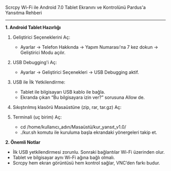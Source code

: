 Scrcpy Wi-Fi ile Android 7.0 Tablet Ekranını ve Kontrolünü Pardus'a Yansıtma Rehberi

---

**1. Android Tablet Hazırlığı**

1. Geliştirici Seçeneklerini Aç:

   - Ayarlar → Telefon Hakkında → Yapım Numarası'na 7 kez dokun → Geliştirici Modu açılır.

2. USB Debugging'i Aç:

   - Ayarlar → Geliştirici Seçenekleri → USB Debugging aktif.

3. USB ile İlk Yetkilendirme:

   - Tablet ile bilgisayarı USB kablo ile bağla.
   - Ekranda çıkan “Bu bilgisayara izin ver?” sorusuna Allow de.

4. Sıkıştırılmış klasörü Masaüstüne (zip, rar, tar.gz) Aç:

5. Terminali (uç birim) Aç:

   - cd /home/kullanıcı_adın/Masaüstü/kur_yansıt_v1.0/
   - ./kur.sh komutu ile kuruluma başla ekrandaki yönergeleri takip et.


**2. Önemli Notlar**

- İlk USB yetkilendirmesi zorunlu. Sonraki bağlantılar Wi-Fi üzerinden olur.
- Tablet ve bilgisayar aynı Wi-Fi ağına bağlı olmalı.
- Scrcpy hem ekran görüntüsü hem kontrol sağlar, VNC’den farkı budur.

